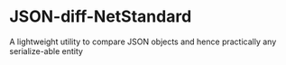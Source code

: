 # JSON-diff-NetStandard
A lightweight utility to compare JSON objects and hence practically any serialize-able entity
